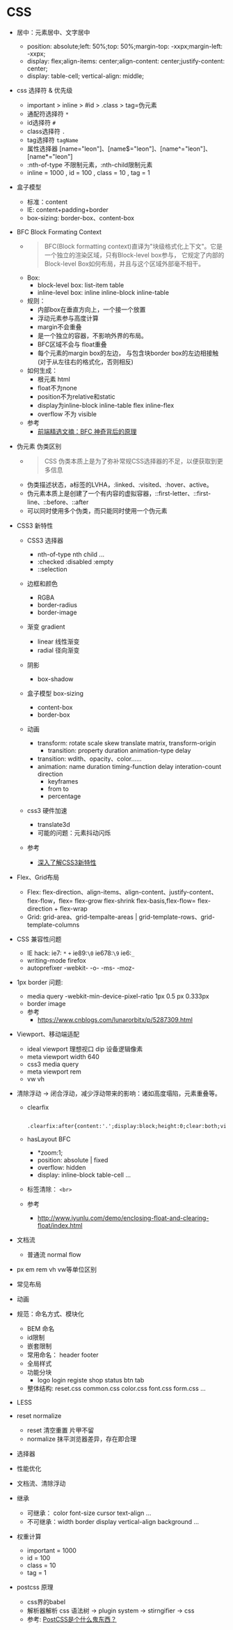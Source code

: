 # CSS
- 居中：元素居中、文字居中
    - position: absolute;left: 50%;top: 50%;margin-top: -xxpx;margin-left: -xxpx;
    - display: flex;align-items: center;align-content: center;justify-content: center;
    - display: table-cell; vertical-align: middle;

- css 选择符 & 优先级
    - important > inline > #id > .class > tag=伪元素
    - 通配符选择符 `*`
    - id选择符 `#`
    - class选择符 `.`
    - tag选择符 `tagName`
    - 属性选择器 [name="leon"]、[name$="leon"]、[name^="leon"]、[name*="leon"]
    - :nth-of-type 不限制元素，:nth-child限制元素
    - inline = 1000 , id = 100 , class = 10 , tag = 1

- 盒子模型
    - 标准：content
    - IE: content+padding+border
    - box-sizing: border-box、content-box
- BFC Block Formating Context
    - > BFC(Block formatting context)直译为"块级格式化上下文"。它是一个独立的渲染区域，只有Block-level box参与， 它规定了内部的Block-level Box如何布局，并且与这个区域外部毫不相干。
    - Box:
        - block-level box: list-item table
        - inline-level box: inline inline-block inline-table
    -  规则：
        -  内部box在垂直方向上，一个接一个放置
        -  浮动元素参与高度计算
        -  margin不会重叠
        -  是一个独立的容器，不影响外界的布局。
        -  BFC区域不会与 float重叠
        -  每个元素的margin box的左边， 与包含块border box的左边相接触(对于从左往右的格式化，否则相反)
    - 如何生成：
        - 根元素 html
        - float不为none
        - position不为relative和static
        - display为inline-block inline-table flex inline-flex
        - overflow 不为 visible
    - 参考
        - [前端精选文摘：BFC 神奇背后的原理](http://www.cnblogs.com/lhb25/p/inside-block-formatting-ontext.html)

- 伪元素 伪类区别
    - > CSS 伪类本质上是为了弥补常规CSS选择器的不足，以便获取到更多信息
    - 伪类描述状态，a标签的LVHA，:linked、:visited、:hover、active。
    - 伪元素本质上是创建了一个有内容的虚拟容器，::first-letter、::first-line、::before、::after
    - 可以同时使用多个伪类，而只能同时使用一个伪元素

- CSS3 新特性
    - CSS3 选择器
        - nth-of-type nth child ...
        - :checked :disabled :empty
        - ::selection

    - 边框和颜色
        - RGBA
        - border-radius
        - border-image
    - 渐变 gradient
        - linear 线性渐变  
        - radial 径向渐变
    - 阴影
        - box-shadow
    - 盒子模型 box-sizing
        - content-box
        - border-box
    - 动画
        - transform: rotate scale skew translate matrix, transform-origin
            - transition: property duration animation-type delay
        - transition: wdith、opacity、color......
        - animation: name duration timing-function delay interation-count direction
            - keyframes
            - from to
            - percentage

    - css3 硬件加速
        - translate3d 
        - 可能的问题：元素抖动闪烁
    - 参考
        - [深入了解CSS3新特性](https://www.ibm.com/developerworks/cn/web/1202_zhouxiang_css3/)

- Flex、Grid布局
    - Flex: flex-direction、align-items、align-content、justify-content、flex-flow，flex= flex-grow flex-shrink flex-basis,flex-flow= flex-direction + flex-wrap
    - Grid: grid-area、grid-tempalte-areas | grid-template-rows、grid-template-columns

- CSS 兼容性问题
    - IE hack: ie7: `*` `+` ie89:`\0` ie678:`\9` ie6:`_`
    - writing-mode firefox
    - autoprefixer  -webkit- -o- -ms- -moz-

- 1px border 问题:
    - media query  -webkit-min-device-pixel-ratio 1px 0.5 px 0.333px
    - border image
    - 参考
        - https://www.cnblogs.com/lunarorbitx/p/5287309.html

- Viewport、移动端适配
    - ideal viewport 理想视口  dip 设备逻辑像素
    - meta viewport width 640
    - css3 media query
    - meta viewport rem
    - vw vh
- 清除浮动 -> 闭合浮动，减少浮动带来的影响：诸如高度塌陷，元素重叠等。
    - clearfix  
            
            .clearfix:after{content:'.';display:block;height:0;clear:both;visibility:hidden}
    - hasLayout BFC 
        - *zoom:1;
        - position: absolute | fixed
        - overflow: hidden
        - display: inline-block table-cell ...
    - 标签清除： `<br>`
    - 参考
        - http://www.iyunlu.com/demo/enclosing-float-and-clearing-float/index.html

- 文档流
    - 普通流  normal flow
- px em rem vh vw等单位区别
- 常见布局
- 动画
- 规范：命名方式、模块化
    - BEM 命名
    - id限制
    - 嵌套限制
    - 常用命名： header footer 
    - 全局样式
    - 功能分块
        - logo login registe shop status btn tab 
    - 整体结构: reset.css common.css color.css font.css form.css ...
- LESS
- reset normalize
    - reset 清空重置 片甲不留
    - normalize 抹平浏览器差异，存在即合理
- 选择器
- 性能优化
- 文档流、清除浮动
- 继承
    - 可继承： color font-size cursor text-align ...
    - 不可继承：width  border display vertical-align background ...
- 权重计算
    - important = 1000
    - id = 100
    - class = 10
    - tag = 1
- postcss 原理
    - css界的babel
    - 解析器解析 css 语法树 -> plugin system -> stirngifier -> css
    - 参考: [PostCSS是个什么鬼东西？](http://www.60sky.com/post/postcss-introduce.html)
